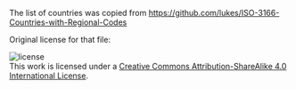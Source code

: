 The list of countries was copied from https://github.com/lukes/ISO-3166-Countries-with-Regional-Codes

Original license for that file:

![license](https://i.creativecommons.org/l/by-sa/4.0/88x31.png)  
This work is licensed under a [Creative Commons Attribution-ShareAlike 4.0 International License](https://creativecommons.org/licenses/by-sa/4.0/).